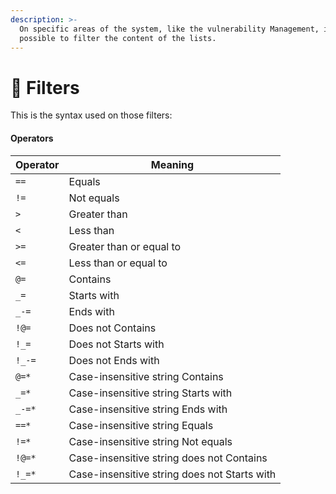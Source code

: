 ```yaml
---
description: >-
  On specific areas of the system, like the vulnerability Management, it is
  possible to filter the content of the lists.
---
```


# 🔦 Filters

This is the syntax used on those filters:&#x20;



#### Operators



| Operator | Meaning                                      |
| -------- | -------------------------------------------- |
| `==`     | Equals                                       |
| `!=`     | Not equals                                   |
| `>`      | Greater than                                 |
| `<`      | Less than                                    |
| `>=`     | Greater than or equal to                     |
| `<=`     | Less than or equal to                        |
| `@=`     | Contains                                     |
| `_=`     | Starts with                                  |
| `_-=`    | Ends with                                    |
| `!@=`    | Does not Contains                            |
| `!_=`    | Does not Starts with                         |
| `!_-=`   | Does not Ends with                           |
| `@=*`    | Case-insensitive string Contains             |
| `_=*`    | Case-insensitive string Starts with          |
| `_-=*`   | Case-insensitive string Ends with            |
| `==*`    | Case-insensitive string Equals               |
| `!=*`    | Case-insensitive string Not equals           |
| `!@=*`   | Case-insensitive string does not Contains    |
| `!_=*`   | Case-insensitive string does not Starts with |
